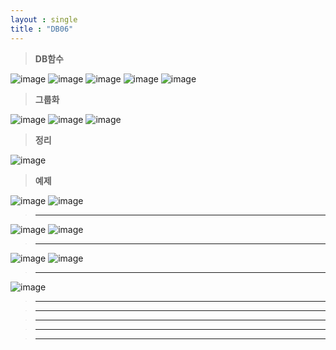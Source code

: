 ```yaml
---
layout : single
title : "DB06"
---
```

>**DB함수**

![image](https://user-images.githubusercontent.com/105334682/179910888-83ab90fe-54a8-4a54-b557-48aa5db0d6f9.png)
![image](https://user-images.githubusercontent.com/105334682/179910920-c47743fe-b53b-45cf-8f78-51999dcc09cb.png)
![image](https://user-images.githubusercontent.com/105334682/179910990-72e68f7b-2d42-4761-9426-5e96c9ee75d0.png)
![image](https://user-images.githubusercontent.com/105334682/179911697-55621caa-91e9-4665-9c32-92ccf5ee0666.png)
![image](https://user-images.githubusercontent.com/105334682/179911881-b68a1a21-590e-4299-a16f-fe9aa62f9537.png)

>**그룹화**

![image](https://user-images.githubusercontent.com/105334682/179911939-fa535de1-e145-4234-8a37-0cd399f72c63.png)
![image](https://user-images.githubusercontent.com/105334682/179912069-aed8f7e2-b0b8-4e86-b0de-91ffc7b41c44.png)
![image](https://user-images.githubusercontent.com/105334682/179913760-15c8e3e3-11be-4723-9e9b-bc3eb8e7c7e5.png)
>**정리**

![image](https://user-images.githubusercontent.com/105334682/179915769-c590d0b8-fffe-4f5d-9b28-080ec820444e.png)

>**예제**

![image](https://user-images.githubusercontent.com/105334682/179919557-8257d5a2-e912-4927-beed-e738e03784e5.png)
![image](https://user-images.githubusercontent.com/105334682/179920763-5827463c-4fa3-4e9e-9d73-f8046fa73062.png)
>****

![image](https://user-images.githubusercontent.com/105334682/179920947-66fe03ad-a807-4aa1-89c2-82dfa49ef1fd.png)
![image](https://user-images.githubusercontent.com/105334682/179921515-b8e0cc94-ef74-4cb1-a156-9699384bbc61.png)
>****

![image](https://user-images.githubusercontent.com/105334682/179922558-e84e432d-ac5b-4012-b681-4c179d717829.png)
![image](https://user-images.githubusercontent.com/105334682/179924662-6fd5fbe9-55cb-484e-809e-43c0c1f4c2a6.png)
>****

![image](https://user-images.githubusercontent.com/105334682/179925487-a4bcb203-8c4e-45c0-b2b9-0e193d2c4027.png)

>****


>****


>****


>****


>****
